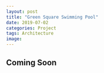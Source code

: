 ```yaml
---
layout: post
title: "Green Square Swimming Pool"
date: 2019-07-02
categories: Project
tags: Architecture
image:
---
```


<h2>Coming Soon</h2>